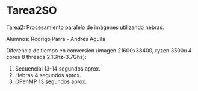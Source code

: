 # Tarea2SO
Tarea2: Procesamiento paralelo de imágenes utilizando hebras.

Alumnos: Rodrigo Parra - Andrés Aguila


Diferencia de tiempo en conversion (imagen 21600x38400, ryzen 3500u 4 cores 8 threads 2.1Ghz-3.7Ghz):

1) Secuencial 13-14 segundos aprox.
2) Hebras 4 segundos aprox.
3) OPenMP 13 segundos aprox.